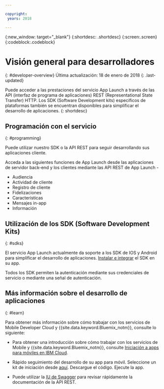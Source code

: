 ```yaml
---

copyright:
 years: 2018

---
```


{:new_window: target="_blank"}
{:shortdesc: .shortdesc}
{:screen:.screen}
{:codeblock:.codeblock}

# Visión general para desarrolladores
{: #developer-overview}
Última actualización: 18 de enero de 2018
{: .last-updated}

Puede acceder a las prestaciones del servicio App Launch a través de las API (interfaz de programa de aplicaciones) REST (Representational State Transfer) HTTP. Los SDK (Software Development kits) específicos de plataformas también se encuentran disponibles para simplificar el desarrollo de aplicaciones.
{: shortdesc}

## Programación con el servicio
{: #programming}

Puede utilizar nuestro SDK o la API REST para seguir desarrollando sus aplicaciones cliente.

Acceda a las siguientes funciones de App Launch desde las aplicaciones de servidor back-end y los clientes mediante las API REST de App Launch -

 - Audiencia
 - Actividad de cliente
 - Registro de cliente
 - Fidelizaciones
 - Características
 - Mensajes in-app
 - Información

## Utilización de los SDK (Software Development Kits)
{: #sdks}

El servicio App Launch actualmente da soporte a los SDK de IOS y Android para simplificar el desarrollo de aplicaciones. [Instalar e integrar](install-sdk.html) el SDK en su app. 

Todos los SDK permiten la autenticación mediante sus credenciales de servicio o mediante una señal de autenticación.

## Más información sobre el desarrollo de aplicaciones
{: #learn}

Para obtener más información sobre cómo trabajar con los servicios de Mobile Developer Cloud y {{site.data.keyword.Bluemix_notm}}, consulte lo siguiente:

-   Para obtener una introducción sobre cómo trabajar con los servicios de Mobile y {{site.data.keyword.Bluemix_notm}}, consulte [Iniciación a apps para móviles en IBM Cloud](/docs/services/mobile/index.html).

-   Rápido seguimiento del desarrollo de su app para móvil. Seleccione un kit de iniciación desde [aquí](https://console.bluemix.net/developer/mobile/dashboard). Descargue el código. Ejecute la app.

-	Puede utilizar la [IU de Swagger](https://applaunch.ng.bluemix.net/applaunch/) para revisar rápidamente la documentación de la API REST.
